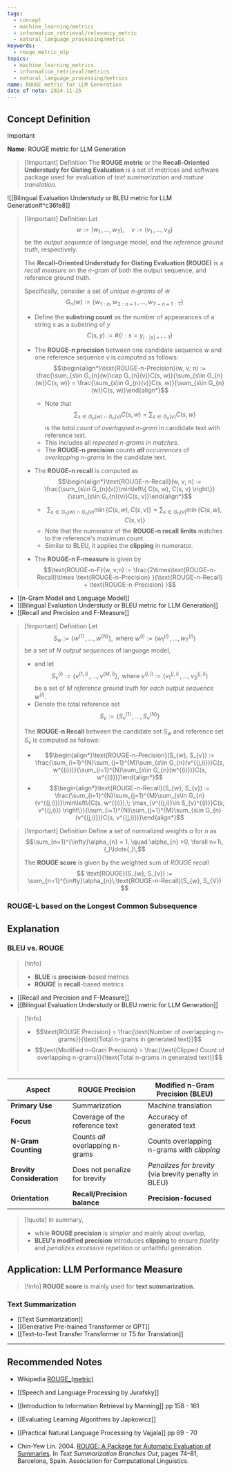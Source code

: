 ```yaml
---
tags:
  - concept
  - machine_learning/metrics
  - information_retrieval/relevancy_metric
  - natural_language_processing/metric
keywords:
  - rouge_metric_nlp
topics:
  - machine_learning_metrics
  - information_retrieval/metrics
  - natural_language_processing/metrics
name: ROUGE metric for LLM Generation
date of note: 2024-11-25
---
```

## Concept Definition

>[!important]
>**Name**: ROUGE metric for LLM Generation

>[!important] Definition
>The **ROUGE metric** or the **Recall-Oriented Understudy for Gisting Evaluation** is a set of metrices and software package used for evaluation of *text summarization* and *mature translation.*

![[Bilingual Evaluation Understudy or BLEU metric for LLM Generation#^c36fe8]]

>[!important] Definition
>Let $$w:=(w_{1}\,{,}\ldots{,}\,w_{T}), \quad v:=(v_{1}\,{,}\ldots{,}\,v_{S})$$ be the *output sequence* of language model, and the *reference ground truth*, respectively.
>
>The **Recall-Oriented Understudy for Gisting Evaluation (ROUGE)** is a *recall measure* on the *n-gram* of both the output sequence, and reference ground truth.
>
>Specifically, consider a set of *unique n-grams* of $w$ $$G_{n}(w) := \left\{ w_{1:n},\, w_{2:n+1}\,{,}\ldots{,}\, w_{T-n+1:T} \right\} $$
>- Define the **substring count** as the number of appearances of a string $s$ as a *substring* of $y$ $$C(s, y) := \#\left\{ i: s = y_{i:|s|+i-1} \right\} $$
>
>- The **ROUGE-n precision** between one candidate sequence $w$ and one reference sequence $v$ is computed as follows: $$\begin{align*}\text{ROUGE-n-Precision}(w, v; n) := \frac{\sum_{s\in G_{n}(w)\cap G_{n}(v)}C(s, w)}{\sum_{s\in G_{n}(w)}C(s, w)} = \frac{\sum_{s\in G_{n}(v)}C(s, w)}{\sum_{s\in G_{n}(w)}C(s, w)}\end{align*}$$
>	- Note that $$\sum_{s\in G_{n}(w)\cap G_{n}(v)}C(s, w) = \sum_{s\in G_{n}(v)}C(s, w)$$ is the *total count* of *overlapped n-gram* in candidate text with reference text.
>	- This includes all *repeated n-grams* in *matches*.
>	- The **ROUGE-n precision** counts *__all__ occurrences* of *overlapping n-grams* in the candidate text.
> 
>- The **ROUGE-n recall** is computed as $$\begin{align*}\text{ROUGE-n-Recall}(w, v; n) := \frac{\sum_{s\in G_{n}(v)}\min\left\{ C(s, w), C(s, v) \right\}}{\sum_{s\in G_{n}(v)}C(s, v)}\end{align*}$$  
>	- $$\sum_{s\in G_{n}(w)\cap G_{n}(v)}\min\{C(s, w), C(s,v)\} = \sum_{s\in G_{n}(v)}\min\{C(s, w), C(s,v)\}$$
>	- Note that the numerator of the  **ROUGE-n recall** **limits** matches to the reference's *maximum count*.
>	- Similar to BLEU, it applies the **clipping** in numerator.
>- The **ROUGE-n F-measure** is given by $$\text{ROUGE-n-F}(w, v;n) := \frac{2\times\text{ROUGE-n-Recall}\times \text{ROUGE-n-Precision} }{\text{ROUGE-n-Recall}  + \text{ROUGE-n-Precision} }$$

- [[n-Gram Model and Language Model]]
- [[Bilingual Evaluation Understudy or BLEU metric for LLM Generation]]
- [[Recall and Precision and F-Measure]]

>[!important] Definition
>Let $$S_{w} := \{ w^{(1)} \,{,}\ldots{,}\, w^{(N)} \}, \text{ where }  w^{(i)}:=(w_{1}^{(i)}\,{,}\ldots{,}\,w_{T}^{(i)})$$ be a set of $N$ *output sequences* of language model,  
>- and let $$S_{v}^{(i)} := \{ v^{(1,i)} \,{,}\ldots{,}\, v^{(M,i)} \}, \text{ where }  v^{(j,i)}:=(v_{1}^{(j,i)}\,{,}\ldots{,}\,v_{S}^{(j,i)})$$  be a set of $M$ *reference ground truth* for *each output sequence* $w^{(i)}$.
>- Denote the total reference set $$S_{v} := \left\{ S_{v}^{(1)} \,{,}\ldots{,}\, S_{v}^{(N)}\right\} $$
>
>
>The **ROUGE-n Recall** between the candidate set $S_{w}$ and  reference set $S_{v}$ is computed as follows:
>- $$\begin{align*}\text{ROUGE-n-Precision}(S_{w}, S_{v}) := \frac{\sum_{i=1}^{N}\sum_{j=1}^{M}\sum_{s\in G_{n}(v^{(j,i)})}C(s, w^{(i)})}{\sum_{i=1}^{N}\sum_{s\in G_{n}(w^{(i)})}C(s, w^{(i)})}\end{align*}$$
>- $$\begin{align*}\text{ROUGE-n-Recall}(S_{w}, S_{v}) := \frac{\sum_{i=1}^{N}\sum_{j=1}^{M}\sum_{s\in G_{n}(v^{(j,i)})}\min\left\{C(s, w^{(i)}),\; \max_{v^{(j,i)}\in S_{v}^{(i)}}C(s, v^{(j,i)})  \right\}}{\sum_{i=1}^{N}\sum_{j=1}^{M}\sum_{s\in G_{n}(v^{(j,i)})}C(s, v^{(j,i)})}\end{align*}$$

>[!important] Definition
>Define a set of normalized weights $\alpha$ for $n$ as $$\sum_{n=1}^{\infty}\alpha_{n} = 1, \quad \alpha_{n} >0, \forall n=1\,{,}\ldots{,}\,$$  
>
>The **ROUGE score** is given by the weighted sum of *ROUGE recall*
>$$
>\text{ROUGE}(S_{w}, S_{v}) := \sum_{n=1}^{\infty}\alpha_{n}\;\text{ROUGE-n-Recall}(S_{w}, S_{V})
>$$


### ROUGE-L based on the Longest Common Subsequence





## Explanation

### BLEU vs. ROUGE

>[!info]
>- **BLUE** is **precision**-based metrics
>- **ROUGE** is **recall**-based metrics

- [[Recall and Precision and F-Measure]]
- [[Bilingual Evaluation Understudy or BLEU metric for LLM Generation]]

>[!info]
>- $$\text{ROUGE Precision} = \frac{\text{Number of overlapping n-grams}}{\text{Total n-grams in generated text}}$$
>- $$\text{Modified n-Gram Precision} = \frac{\text{Clipped Count of overlapping n-grams}}{\text{Total n-grams in generated text}}$$​

| Aspect                    | ROUGE Precision                  | Modified n-Gram Precision (BLEU)                      |
| ------------------------- | -------------------------------- | ----------------------------------------------------- |
| **Primary Use**           | Summarization                    | Machine translation                                   |
| **Focus**                 | Coverage of the reference text   | Accuracy of generated text                            |
| **N-Gram Counting**       | Counts *all* overlapping n-grams | Counts overlapping n-grams with *clipping*            |
| **Brevity Consideration** | Does not penalize for brevity    | *Penalizes for brevity* (via brevity penalty in BLEU) |
| **Orientation**           | **Recall/Precision balance**     | **Precision-focused**                                 |

>[!quote]
>In summary,
>- while **ROUGE precision** is *simpler* and mainly about overlap, 
>- **BLEU's modified precision** introduces **clipping** to ensure *fidelity* and *penalizes excessive repetition* or unfaithful generation.


## Application: LLM Performance Measure

>[!info]
>**ROUGE score** is mainly used for **text summarization.**


### Text Summarization

- [[Text Summarization]]
- [[Generative Pre-trained Transformer or GPT]]
- [[Text-to-Text Transfer Transformer or T5 for Translation]]



-----------
##  Recommended Notes



- Wikipedia [ROUGE_(metric)](https://en.wikipedia.org/wiki/ROUGE_(metric))

- [[Speech and Language Processing by Jurafsky]]
- [[Introduction to Information Retrieval by Manning]] pp 158 - 161
- [[Evaluating Learning Algorithms by Japkowicz]]

- [[Practical Natural Language Processing by Vajjala]] pp 69 - 70
- Chin-Yew Lin. 2004. [ROUGE: A Package for Automatic Evaluation of Summaries](https://aclanthology.org/W04-1013). In _Text Summarization Branches Out_, pages 74–81, Barcelona, Spain. Association for Computational Linguistics.
